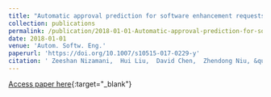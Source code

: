 ```yaml
---
title: "Automatic approval prediction for software enhancement requests"
collection: publications
permalink: /publication/2018-01-01-Automatic-approval-prediction-for-software-enhancement-requests
date: 2018-01-01
venue: 'Autom. Softw. Eng.'
paperurl: 'https://doi.org/10.1007/s10515-017-0229-y'
citation: ' Zeeshan Nizamani,  Hui Liu,  David Chen,  Zhendong Niu, &quot;Automatic approval prediction for software enhancement requests.&quot; Autom. Softw. Eng., 2018.'
---
```

[Access paper here](https://doi.org/10.1007/s10515-017-0229-y){:target="_blank"}

